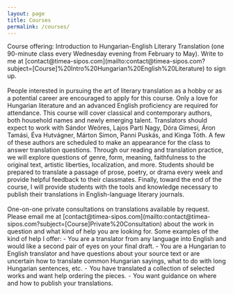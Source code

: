 ```yaml
---
layout: page
title: Courses
permalink: /courses/
---
```


<div stype="text-align:justify; text-justify:inter-word;">
Course offering: Introduction to Hungarian-English Literary Translation (one 90-minute class every Wednesday evening from February to May). 
Write to me at [contact@timea-sipos.com](mailto:contact@timea-sipos.com?subject=[Course]%20Intro%20Hungarian%20English%20Literature) to sign up.
</div>
</br>

<div stype="text-align:justify; text-justify:inter-word;">
People interested in pursuing the art of literary translation as a hobby or as a potential career are encouraged to apply for this course. 
  Only a love for Hungarian literature and an advanced English proficiency are required for attendance. 
  This course will cover classical and contemporary authors, both household names and newly emerging talent. 
  Translators should expect to work with Sándor Weöres, Lajos Parti Nagy, Dóra Gimesi, Áron Tamási, Éva Hutvágner, Márton Simon, Panni Puskás, and Kinga Tóth. 
  A few of these authors are scheduled to make an appearance for the class to answer translation questions. 
  Through our reading and translation practice, we will explore questions of genre, form, meaning, faithfulness to the original text, artistic liberties, localization, and more. 
  Students should be prepared to translate a passage of prose, poetry, or drama every week and provide helpful feedback to their classmates. 
  Finally, toward the end of the course, I will provide students with the tools and knowledge necessary to publish their translations in English-language literary journals.
</div>
</br>

<div stype="text-align:justify; text-justify:inter-word;">
One-on-one private consultations on translations available by request. 
  Please email me at [contact@timea-sipos.com](mailto:contact@timea-sipos.com?subject=[Course]Private%20Consultation) about the work in question and what kind of help you are looking for. Some examples of the kind of help I offer:
- You are a translator from any language into English and would like a second pair of eyes  on your final draft.
- You are a Hungarian to English translator and have questions about your source text or are uncertain how to translate common Hungarian sayings, what to do with long Hungarian sentences, etc.
⁃ You have translated a collection of selected works and want help ordering the pieces.
⁃ You want guidance on where and how to publish your translations.
</div>
